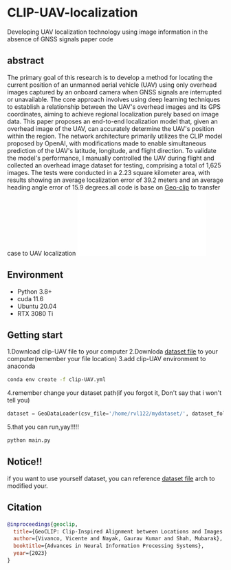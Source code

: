 # CLIP-UAV-localization
Developing UAV localization technology using image information in the absence of GNSS signals paper code
## abstract
The primary goal of this research is to develop a method for locating the current position of an unmanned aerial vehicle (UAV) using only overhead images captured by an onboard camera when GNSS signals are interrupted or unavailable. The core approach involves using deep learning techniques to establish a relationship between the UAV's overhead images and its GPS coordinates, aiming to achieve regional localization purely based on image data. This paper proposes an end-to-end localization model that, given an overhead image of the UAV, can accurately determine the UAV's position within the region. The network architecture primarily utilizes the CLIP model proposed by OpenAI, with modifications made to enable simultaneous prediction of the UAV's latitude, longitude, and flight direction. To validate the model's performance, I manually controlled the UAV during flight and collected an overhead image dataset for testing, comprising a total of 1,625 images. The tests were conducted in a 2.23 square kilometer area, with results showing an average localization error of 39.2 meters and an average heading angle error of 15.9 degrees.all code is base on [Geo-clip](https://github.com/VicenteVivan/geo-clip) to transfer case to UAV localization
![image](figures/flowchart.pdf)
## Environment
- Python 3.8+
- cuda 11.6
- Ubuntu 20.04
- RTX 3080 Ti
## Getting start
1.Download clip-UAV file to your computer
2.Downloda [dataset file]() to your computer(remember your file location)
3.add clip-UAV environment to anaconda
```bash
conda env create -f clip-UAV.yml
```
4.remember change your dataset path(if you forgot it, Don't say that i won't tell you)
```python
dataset = GeoDataLoader(csv_file='/home/rvl122/mydataset/', dataset_folder='/home/rvl122/mydataset/')
```
5.that you can run,yay!!!!!
```bash
python main.py
```
## Notice!!
if you want to use yourself dataset, you can reference [dataset file]() arch to modified your.
## Citation
```bibtex
@inproceedings{geoclip,
  title={GeoCLIP: Clip-Inspired Alignment between Locations and Images for Effective Worldwide Geo-localization},
  author={Vivanco, Vicente and Nayak, Gaurav Kumar and Shah, Mubarak},
  booktitle={Advances in Neural Information Processing Systems},
  year={2023}
}
```
